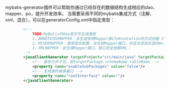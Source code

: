 mybatis-generator插件可以帮助你通过已经存在的数据结构生成相应的dao、mapper、po，提升开发效率。
当需要采用不同的mybatis集成方式（注解、xml、混合），可以在generatorConfig.xml中指定类型：
```xml
        <!--
            TODO MyBatis的dao层文件生成类型
            1，ANNOTATEDMAPPER：会生成使用Mapper接口+Annotation的方式创建（SQL生成在annotation中），不会生成对应的XML；
            2，MIXEDMAPPER：使用混合配置，会生成Mapper接口，并适当添加合适的Annotation，但是XML会生成在XML中；
            3，XMLMAPPER：会生成Mapper接口，接口完全依赖XML；
        -->
        <javaClientGenerator targetProject="src/main/java" targetPackage="mybatis.generate.dao" type="ANNOTATEDMAPPER">
            <!-- 是否允许子包，即targetPackage.schemaName.tableName -->
            <property name="enableSubPackages" value="false"/>
            <!-- 生成类的继承接口 -->
            <property name="rootInterface" value=""/>
        </javaClientGenerator>
```